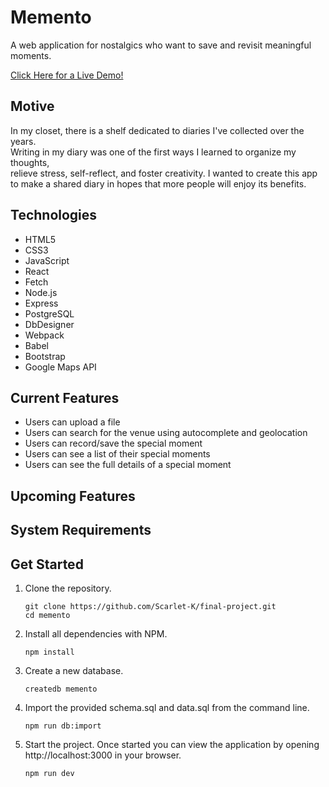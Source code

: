 # Memento

A web application for nostalgics who want to save and revisit meaningful moments.

[Click Here for a Live Demo!](https://memento.sangahkim.com/)

## Motive
In my closet, there is a shelf dedicated to diaries I've collected over the years.  
Writing in my diary was one of the first ways I learned to organize my thoughts,  
relieve stress, self-reflect, and foster creativity. I wanted to create this app  
to make a shared diary in hopes that more people will enjoy its benefits.

## Technologies
- HTML5   
- CSS3   
- JavaScript  
- React  
- Fetch  
- Node.js  
- Express  
- PostgreSQL  
- DbDesigner  
- Webpack  
- Babel  
- Bootstrap  
- Google Maps API

## Current Features
- Users can upload a file
- Users can search for the venue using autocomplete and geolocation  
- Users can record/save the special moment 
- Users can see a list of their special moments
- Users can see the full details of a special moment

## Upcoming Features

## System Requirements

## Get Started
1. Clone the repository.

    ```shell
    git clone https://github.com/Scarlet-K/final-project.git
    cd memento
    ```

2. Install all dependencies with NPM.

    ```shell
    npm install
    ```

3. Create a new database.

    ```shell
    createdb memento
    ```

4. Import the provided schema.sql and data.sql from the command line.

    ```shell
    npm run db:import
    
5. Start the project. Once started you can view the application by opening http://localhost:3000 in your browser.

    ```shell
    npm run dev
    
